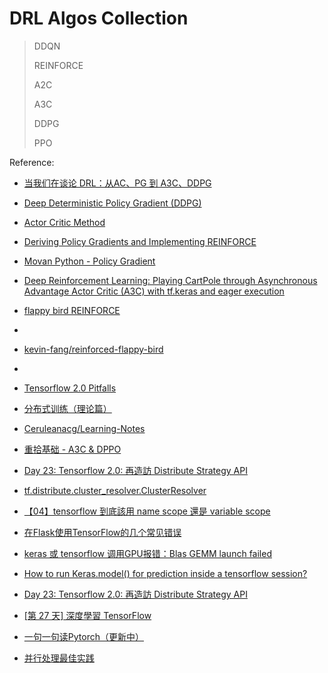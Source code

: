# DRL Algos Collection
> DDQN
> 
> REINFORCE
> 
> A2C
> 
> A3C
> 
> DDPG
> 
> PPO
> 
Reference: 

- [当我们在谈论 DRL：从AC、PG 到 A3C、DDPG](https://zhuanlan.zhihu.com/p/36506567)

- [Deep Deterministic Policy Gradient (DDPG)](https://keras.io/examples/rl/ddpg_pendulum/)
  
- [Actor Critic Method](https://keras.io/examples/rl/actor_critic_cartpole/)

- [Deriving Policy Gradients and Implementing REINFORCE](https://medium.com/@thechrisyoon/deriving-policy-gradients-and-implementing-reinforce-f887949bd63)

- [Movan Python - Policy Gradient](https://github.com/MorvanZhou/Reinforcement-learning-with-tensorflow/blob/master/contents/7_Policy_gradient_softmax/RL_brain.py)

- [Deep Reinforcement Learning: Playing CartPole through Asynchronous Advantage Actor Critic (A3C) with tf.keras and eager execution](https://blog.tensorflow.org/2018/07/deep-reinforcement-learning-keras-eager-execution.html)

- [flappy bird REINFORCE](https://github.com/GordonCai/project-deep-reinforcement-learning-with-policy-gradient/blob/master/Code/PG-Pong-Gordon-ANN-1.ipynb)
- 
- [kevin-fang/reinforced-flappy-bird](https://github.com/kevin-fang/reinforced-flappy-bird/blob/master/tf_graph.py)
- 
- [Tensorflow 2.0 Pitfalls](http://blog.ai.ovgu.de/posts/jens/2019/001_tf20_pitfalls/index.html)
- [分布式训练（理论篇）](https://zhuanlan.zhihu.com/p/129912419)
- [Ceruleanacg/Learning-Notes](https://github.com/Ceruleanacg/Learning-Notes)
- [重拾基础 - A3C & DPPO](https://zhuanlan.zhihu.com/p/38771094)
- [Day 23: Tensorflow 2.0: 再造訪 Distribute Strategy API](https://ithelp.ithome.com.tw/articles/10226066)
- [tf.distribute.cluster_resolver.ClusterResolver](https://www.tensorflow.org/api_docs/python/tf/distribute/cluster_resolver/ClusterResolver)
- [【04】tensorflow 到底該用 name scope 還是 variable scope](https://ithelp.ithome.com.tw/articles/10214789)
- [在Flask使用TensorFlow的几个常见错误](https://blog.csdn.net/qq_39564555/article/details/95475871)
- [keras 或 tensorflow 调用GPU报错：Blas GEMM launch failed](https://blog.csdn.net/Leo_Xu06/article/details/82023330)
- [How to run Keras.model() for prediction inside a tensorflow session?](https://stackoverflow.com/questions/50269901/how-to-run-keras-model-for-prediction-inside-a-tensorflow-session)
- [Day 23: Tensorflow 2.0: 再造訪 Distribute Strategy API](https://ithelp.ithome.com.tw/articles/10226066)
- [[第 27 天] 深度學習 TensorFlow](https://ithelp.ithome.com.tw/articles/10187702)
- [一句一句读Pytorch（更新中）](https://zhuanlan.zhihu.com/p/29916596)
- [并行处理最佳实践](https://pytorch.apachecn.org/docs/1.4/64.html)